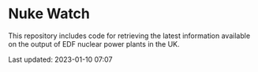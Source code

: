# Nuke Watch

This repository includes code for retrieving the latest information available on the output of EDF nuclear power plants in the UK.

Last updated: 2023-01-10 07:07